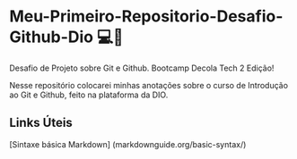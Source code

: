 # Meu-Primeiro-Repositorio-Desafio-Github-Dio 💻💾
Desafio de Projeto sobre Git e Github. Bootcamp Decola Tech 2 Edição!

Nesse repositório colocarei minhas anotações sobre o curso de Introdução ao Git e Github, feito na plataforma da DIO.


## Links Úteis
[Sintaxe básica Markdown] (markdownguide.org/basic-syntax/)

